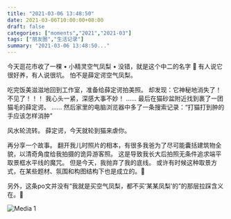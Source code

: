 ```yaml
---
title: "2021-03-06 13:48:50"
date: 2021-03-06T10:00:00+08:00
draft: false
categories: ["moments","2021","2021-03"]
tags: ["朋友圈","生活记录"]
summary: "2021-03-06 13:48:50..."
---
```


今天逛花市收了一棵 • 小精灵空气凤梨 • 
没错，就是这个中二的名字 🤗
有人说它很好养，有人说很坑。
怕不是薛定谔空气凤梨。

吃完饭美滋滋地回到工作室，准备给薛定谔拍美照。
却发现：它神秘地消失了！不见了！！！
我心头一紧，深感大事不妙！
……
最后在猫砂盆附近找到裹了一团猫毛的薛定谔。
……
然后家里的电脑浏览器中多了一条搜索记录：“打猫打到肿的手应该怎样消肿”

风水轮流转。
薛定谔，今天就轮到猫来虐你。

再分享一个故事。
翻开我儿时照片的相本，有很多我爸为了尽可能囊括建筑物全貌，以清奇角度给我拍摄的诡异游客照。
这是导致我长大后拍照无条件追求端平取景框水平线的魔咒。
但是今天，我抛弃了我的底线。
或许有时候这种取景方式，在某些题材、氛围和构图结构下也是成立的。🤗

另外，这条po文并没有“我就是买空气凤梨，都不买‘某某凤梨’的”的那层拉踩含义在。🤫

![Media 1](/Moments/photos/2021-03-06/202103061348500.jpg)

